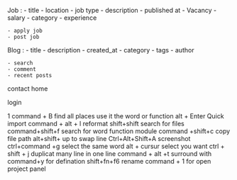 Job : 
    - title
    - location
    - job type
    - description
    - published at
    - Vacancy
    - salary
    - category
    - experience 
    

    - apply job 
    - post job


Blog : 
    - title
    - description 
    - created_at
    - category
    - tags
    - author

    - search
    - comment
    - recent posts

contact
home


login 




1
command + B                     find all places use it the word or function 
alt + Enter                     Quick import 
command + alt + l               reformat
shift+shift                     search for files
command+shift+f                 search for word function module
command +shift+c                copy file path
alt+shift+ up                   to swap line
Ctrl+Alt+Shift+A                screenshot
ctrl+command +g                 select the same word
alt + cursur                    select you want
ctrl + shift + j                duplicat many line in one line
command + alt +t                surround with
command+y                       for defination
shift+fn+f6                     rename 
command + 1                     for open project panel
